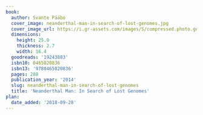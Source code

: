 ```yaml
---
book:
  author: Svante Pääbo
  cover_image: neanderthal-man-in-search-of-lost-genomes.jpg
  cover_image_url: https://i.gr-assets.com/images/S/compressed.photo.goodreads.com/books/1386384555l/19243883._SX98_.jpg
  dimensions:
    height: 25.0
    thickness: 2.7
    width: 16.4
  goodreads: '19243883'
  isbn10: 0465020836
  isbn13: '9780465020836'
  pages: 288
  publication_year: '2014'
  slug: neanderthal-man-in-search-of-lost-genomes
  title: 'Neanderthal Man: In Search of Lost Genomes'
plan:
  date_added: '2018-09-28'
---
```

